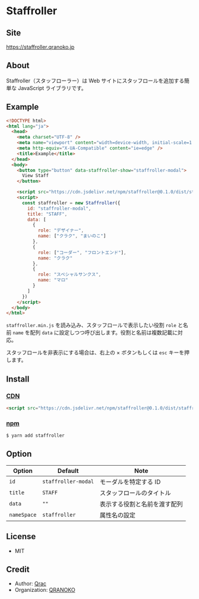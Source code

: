 # Staffroller

## Site

https://staffroller.qranoko.jp

## About

Staffroller（スタッフローラー）は Web サイトにスタッフロールを追加する簡単な JavaScript ライブラリです。

## Example

```html
<!DOCTYPE html>
<html lang="ja">
  <head>
    <meta charset="UTF-8" />
    <meta name="viewport" content="width=device-width, initial-scale=1.0" />
    <meta http-equiv="X-UA-Compatible" content="ie=edge" />
    <title>Example</title>
  </head>
  <body>
    <button type="button" data-staffroller-show="staffroller-modal">
      View Staff
    </button>

    <script src="https://cdn.jsdelivr.net/npm/staffroller@0.1.0/dist/staffroller.min.js"></script>
    <script>
      const staffroller = new Staffroller({
        id: "staffroller-modal",
        title: "STAFF",
        data: [
          {
            role: "デザイナー",
            name: ["クラク", "まいのこ"]
          },
          {
            role: ["コーダー", "フロントエンド"],
            name: "クラク"
          },
          {
            role: "スペシャルサンクス",
            name: "マロ"
          }
        ]
      })
    </script>
  </body>
</html>
```

`staffroller.min.js` を読み込み、スタッフロールで表示したい役割 `role` と名前 `name` を配列 `data` に設定しつつ呼び出します。役割と名前は複数記載に対応。

スタッフロールを非表示にする場合は、右上の × ボタンもしくは `esc` キーを押します。

## Install

### [CDN](https://www.jsdelivr.com/package/npm/staffroller)

```html
<script src="https://cdn.jsdelivr.net/npm/staffroller@0.1.0/dist/staffroller.min.js"></script>
```

### [npm](https://www.npmjs.com/package/staffroller)

```bash
$ yarn add staffroller
```

## Option

| Option      | Default             | Note                         |
| ----------- | ------------------- | ---------------------------- |
| `id`        | `staffroller-modal` | モーダルを特定する ID        |
| `title`     | `STAFF`             | スタッフロールのタイトル     |
| `data`      | `""`                | 表示する役割と名前を渡す配列 |
| `nameSpace` | `staffroller`       | 属性名の設定                 |

## License

- MIT

## Credit

- Author: [Qrac](https://qrac.jp)
- Organization: [QRANOKO](https://qranoko.jp)
